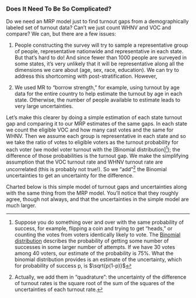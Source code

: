 ### Does It Need To Be So Complicated?

Do we need an MRP model just to find turnout gaps from a
demographically labeled set of turnout data?  Can’t we just count
WHNV and VOC and compare?  We can, but there are a few issues:

1. People constructing the survey will try to sample a representative
group of people, representative nationwide and representative in each state.
But that’s hard to do!  And since fewer than 1000 people are surveyed in some
states, it’s very unlikely that it will be representative along all the
dimensions we care about (age, sex, race, education).  We can try to
address this shortcoming with post-stratification. However,

2. We used MR to “borrow strength,”
for example, using turnout by age data for the entire country to help estimate
the turnout by age in each state. Otherwise, the number of people available
to estimate leads to very large uncertainties.

Let’s make this clearer by doing a simple estimation of each state turnout
gap and comparing it to our MRP estimates of the same gaps. In each state
we count the eligible VOC and how many cast votes and the same for WHNV.
Then we assume each group is representative in each state and so
we take the ratio of votes to eligible voters as the turnout probability
for each voter (we model voter turnout with the
[Binomial distribution][^Binomial]);
the difference of those probabilities is the turnout gap.  We
make the simplifying assumption that the VOC turnout rate and WHNV
turnout rate are uncorrelated (this is probably not true!). So we
“add”[^quadrature] the Binomial uncertainties to get an uncertainty
for the difference.

[^quadrature]: Actually, we add them in “quadrature”:
the uncertainty of the difference of turnout rates is
the square root of the sum of the squares of the
uncertainties of each turnout rate.

Charted below is this simple model of turnout gaps and uncertainties
along with the same thing from the MRP model.  You’ll notice that
they roughly agree, though not always, and that the uncertainties
in the simple model are much larger.

[^Binomial]: Suppose you do something over and over
with the same probability of success, for example, flipping a
coin and trying to get “heads,” or counting the votes from
voters identically likely to vote.
The [Binomial distribution][Wiki:Binomial] describes the
probability of getting some number of successes in some
larger number of attempts. If we have 30 votes among 40 voters,
our estimate of the probability is 75%.  What the binomial
distribution provides is an estimate of the uncertainty,
which for probability of success p, is $\sqrt{p(1-p)}$

[Wiki:Binomial]: <https://en.wikipedia.org/wiki/Binomial_distribution>
